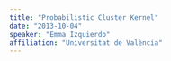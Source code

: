 ```yaml
---
title: "Probabilistic Cluster Kernel"
date: "2013-10-04"
speaker: "Emma Izquierdo"
affiliation: "Universitat de València"
---
```

